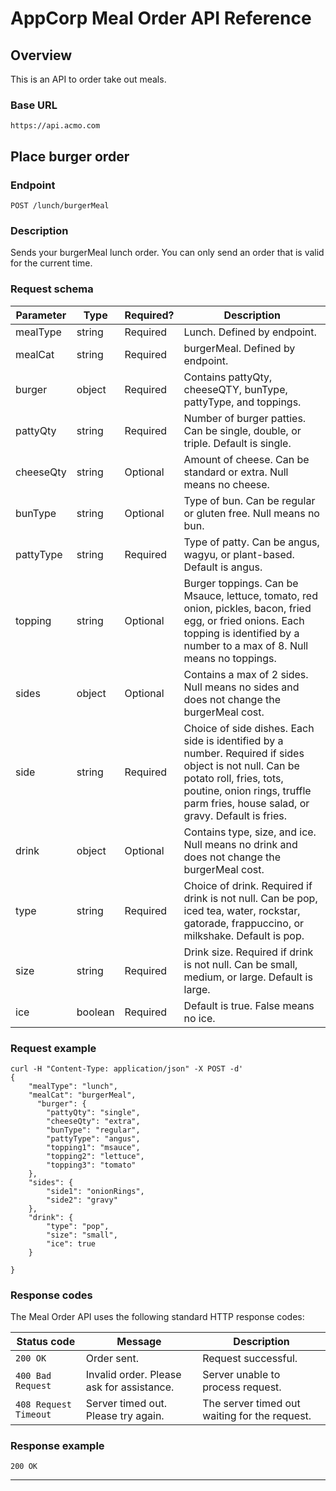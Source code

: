 # AppCorp Meal Order API Reference

## Overview

This is an API to order take out meals.

### Base URL

```
https://api.acmo.com
```

## Place burger order

### Endpoint

```
POST /lunch/burgerMeal
```

### Description

Sends your burgerMeal lunch order. You can only send an order that is valid for the current time.  

### Request schema

| Parameter | Type | Required? | Description                             |
|-----------------|------|-----------|-----------------------------------------|
| mealType     | string | Required  | Lunch. Defined by endpoint. |
| mealCat    | string | Required | burgerMeal. Defined by endpoint. |
| burger    | object | Required | Contains pattyQty, cheeseQTY, bunType, pattyType, and toppings.|
| pattyQty   | string | Required | Number of burger patties. Can be single, double, or triple. Default is single. |
| cheeseQty  | string | Optional | Amount of cheese. Can be standard or extra. Null means no cheese.|
| bunType   | string | Optional | Type of bun. Can be regular or gluten free. Null means no bun. |
| pattyType    | string | Required | Type of patty. Can be angus, wagyu, or plant-based. Default is angus. |
| topping  | string | Optional | Burger toppings. Can be Msauce, lettuce, tomato, red onion, pickles, bacon, fried egg, or fried onions. Each topping is identified by a number to a max of 8. Null means no toppings. |
| sides | object | Optional | Contains a max of 2 sides. Null means no sides and does not change the burgerMeal cost. |
| side    | string | Required | Choice of side dishes. Each side is identified by a number. Required if sides object is not null. Can be potato roll, fries, tots, poutine, onion rings, truffle parm fries, house salad, or gravy. Default is fries. |
| drink    | object | Optional | Contains type, size, and ice. Null means no drink and does not change the burgerMeal cost. |
| type    | string | Required  | Choice of drink. Required if drink is not null. Can be pop, iced tea, water, rockstar, gatorade, frappuccino, or milkshake. Default is pop. |
| size    | string | Required | Drink size. Required if drink is not null. Can be small, medium, or large. Default is large. |
| ice    | boolean | Required | Default is true. False means no ice. |

### Request example

```
curl -H "Content-Type: application/json" -X POST -d'
{
	"mealType": "lunch",
	"mealCat": "burgerMeal",
	  "burger": {
		"pattyQty": "single",
		"cheeseQty": "extra",
		"bunType": "regular",
		"pattyType": "angus",
		"topping1": "msauce",
		"topping2": "lettuce",
		"topping3": "tomato"
	},
	"sides": {
		"side1": "onionRings",
		"side2": "gravy"
	},
	"drink": {
		"type": "pop",
		"size": "small",
		"ice": true
	}

}
```

### Response codes

The Meal Order API uses the following standard HTTP response codes:

| Status code | Message           | Description   |
|-------------|-------------------|---------------|
| `200 OK`    | Order sent. | Request successful. |
| `400 Bad Request` | Invalid order. Please ask for assistance. | Server unable to process request. |
| `408 Request Timeout` | Server timed out. Please try again. | The server timed out waiting for the request. |

### Response example

```
200 OK
```
---
